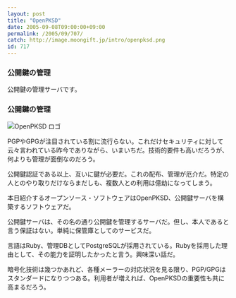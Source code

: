 ```yaml
---
layout: post
title: "OpenPKSD"
date: 2005-09-08T09:00:00+09:00
permalink: /2005/09/707/
catch: http://image.moongift.jp/intro/openpksd.png
id: 717
---
```

### 公開鍵の管理
  
公開鍵の管理サーバです。  
<!--more-->  

### 公開鍵の管理
  

![OpenPKSD ロゴ](http://image.moongift.jp/intro/openpksd.png "OpenPKSD ロゴ")

  

PGPやGPGが注目されている割に流行らない。これだけセキュリティに対して云々言われている昨今でありながら、いまいちだ。技術的要件も高いだろうが、何よりも管理が面倒なのだろう。

  

公開鍵認証である以上、互いに鍵が必要だ。これの配布、管理が厄介だ。特定の人とのやり取りだけならまだしも、複数人との利用は億劫になってしまう。

  

本日紹介するオープンソース・ソフトウェアはOpenPKSD、公開鍵サーバを構築するソフトウェアだ。

  

公開鍵サーバは、その名の通り公開鍵を管理するサーバだ。但し、本人であると言う保証はない。単純に保管庫としてのサービスだ。

  

言語はRuby、管理DBとしてPostgreSQLが採用されている。Rubyを採用した理由として、その能力を証明したかったと言う。興味深い話だ。

  

暗号化技術は幾つかあれど、各種メーラーの対応状況を見る限り、PGP/GPGはスタンダードになりつつある。利用者が増えれば、OpenPKSDの重要性も共に高まるだろう。


